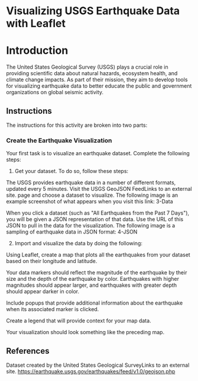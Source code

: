 # Visualizing USGS Earthquake Data with Leaflet

# Introduction
The United States Geological Survey (USGS) plays a crucial role in providing scientific data about natural hazards, ecosystem health, and climate change impacts. As part of their mission, they aim to develop tools for visualizing earthquake data to better educate the public and government organizations on global seismic activity.

## Instructions
The instructions for this activity are broken into two parts:

### Create the Earthquake Visualization

Your first task is to visualize an earthquake dataset. Complete the following steps:

1. Get your dataset. To do so, follow these steps:

The USGS provides earthquake data in a number of different formats, updated every 5 minutes. Visit the USGS GeoJSON FeedLinks to an external site. page and choose a dataset to visualize. The following image is an example screenshot of what appears when you visit this link:
3-Data

When you click a dataset (such as "All Earthquakes from the Past 7 Days"), you will be given a JSON representation of that data. Use the URL of this JSON to pull in the data for the visualization. The following image is a sampling of earthquake data in JSON format:
4-JSON

2. Import and visualize the data by doing the following:

Using Leaflet, create a map that plots all the earthquakes from your dataset based on their longitude and latitude.

Your data markers should reflect the magnitude of the earthquake by their size and the depth of the earthquake by color. Earthquakes with higher magnitudes should appear larger, and earthquakes with greater depth should appear darker in color.

Include popups that provide additional information about the earthquake when its associated marker is clicked.

Create a legend that will provide context for your map data.

Your visualization should look something like the preceding map.

## References
Dataset created by the United States Geological SurveyLinks to an external site. https://earthquake.usgs.gov/earthquakes/feed/v1.0/geojson.php 
